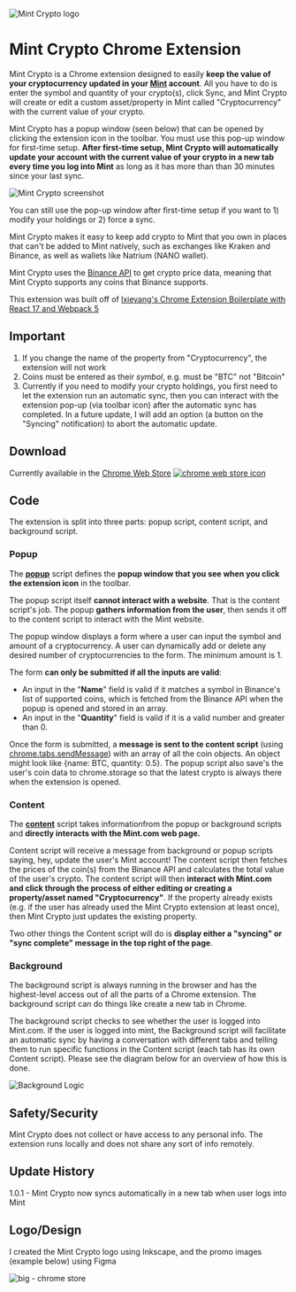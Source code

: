 ![Mint Crypto logo](https://user-images.githubusercontent.com/52224377/111899772-84572680-89fc-11eb-9bac-35fbccf564a9.png)

# Mint Crypto Chrome Extension

Mint Crypto is a Chrome extension designed to easily **keep the value of your cryptocurrency updated in your [Mint](https://mint.intuit.com/) account**. All you have to do is enter the symbol and quantity of your crypto(s), click Sync, and Mint Crypto will create or edit a custom asset/property in Mint called "Cryptocurrency" with the current value of your crypto.

Mint Crypto has a popup window (seen below) that can be opened by clicking the extension icon in the toolbar. You must use this pop-up window for first-time setup. **After first-time setup, Mint Crypto will automatically update your account with the current value of your crypto in a new tab every time you log into Mint** as long as it has more than than 30 minutes since your last sync.

![Mint Crypto screenshot](https://i.imgur.com/LOdJl2c.png)

You can still use the pop-up window after first-time setup if you want to 1) modify your holdings or 2) force a sync.

Mint Crypto makes it easy to keep add crypto to Mint that you own in places that can't be added to Mint natively, such as exchanges like Kraken and Binance, as well as wallets like Natrium (NANO wallet).

Mint Crypto uses the [Binance API](https://github.com/binance/binance-spot-api-docs) to get crypto price data, meaning that Mint Crypto supports any coins that Binance supports.

This extension was built off of [lxieyang's Chrome Extension Boilerplate with React 17 and Webpack 5](https://github.com/lxieyang/chrome-extension-boilerplate-react)

## Important

1. If you change the name of the property from "Cryptocurrency", the extension will not work
2. Coins must be entered as their _symbol_, e.g. must be "BTC" not "Bitcoin"
3. Currently if you need to modify your crypto holdings, you first need to let the extension run an automatic sync, then you can interact with the extension pop-up (via toolbar icon) after the automatic sync has completed. In a future update, I will add an option (a button on the "Syncing" notification) to abort the automatic update.

## Download

Currently available in the [Chrome Web Store](https://chrome.google.com/webstore/detail/mint-cryptocurrency/dnbcgdhnmmicanggippnllpfjlidncba?hl=en&authuser=1)
[![chrome web store icon](https://user-images.githubusercontent.com/52224377/111899682-21658f80-89fc-11eb-9a54-bbbeb1412439.PNG)
](https://chrome.google.com/webstore/detail/mint-cryptocurrency/dnbcgdhnmmicanggippnllpfjlidncba?hl=en&authuser=1)

## Code

The extension is split into three parts: popup script, content script, and background script.

### Popup

The [**popup**](./src/pages/Popup/Popup.jsx) script defines the **popup window that you see when you click the extension icon** in the toolbar.

The popup script itself **cannot interact with a website**. That is the content script's job. The popup **gathers information from the user**, then sends it off to the content script to interact with the Mint website.

The popup window displays a form where a user can input the symbol and amount of a cryptocurrency. A user can dynamically add or delete any desired number of cryptocurrencies to the form. The minimum amount is 1.

The form **can only be submitted if all the inputs are valid**:

- An input in the "**Name**" field is valid if it matches a symbol in Binance's list of supported coins, which is fetched from the Binance API when the popup is opened and stored in an array.
- An input in the "**Quantity**" field is valid if it is a valid number and greater than 0.

Once the form is submitted, a **message is sent to the content script** (using [chrome.tabs.sendMessage](https://developer.chrome.com/docs/extensions/reference/tabs/#method-sendMessage)) with an array of all the coin objects. An object might look like {name: BTC, quantity: 0.5}. The popup script also save's the user's coin data to chrome.storage so that the latest crypto is always there when the extension is opened.

### Content

The [**content**](./src/pages/Content/index.js) script takes informationfrom the popup or background scripts and **directly interacts with the Mint.com web page.**

Content script will receive a message from background or popup scripts saying, hey, update the user's Mint account! The content script then fetches the prices of the coin(s) from the Binance API and calculates the total value of the user's crypto. The content script will then **interact with Mint.com and click through the process of either editing or creating a property/asset named "Cryptocurrency"**. If the property already exists (e.g. if the user has already used the Mint Crypto extension at least once), then Mint Crypto just updates the existing property.

Two other things the Content script will do is **display either a "syncing" or "sync complete" message in the top right of the page**.

### Background

The background script is always running in the browser and has the highest-level access out of all the parts of a Chrome extension. The background script can do things like create a new tab in Chrome.

The background script checks to see whether the user is logged into Mint.com. If the user is logged into mint, the Background script will facilitate an automatic sync by having a conversation with different tabs and telling them to run specific functions in the Content script (each tab has its own Content script). Please see the diagram below for an overview of how this is done.

![Background Logic](https://user-images.githubusercontent.com/52224377/111896678-51effe00-89e9-11eb-9ecd-98160c2271c6.png)

## Safety/Security

Mint Crypto does not collect or have access to any personal info. The extension runs locally and does not share any sort of info remotely.

## Update History

1.0.1 - Mint Crypto now syncs automatically in a new tab when user logs into Mint

## Logo/Design

I created the Mint Crypto logo using Inkscape, and the promo images (example below) using Figma

![big - chrome store](https://user-images.githubusercontent.com/52224377/111899432-9df76e80-89fa-11eb-9d57-2a4167241dfb.png)
